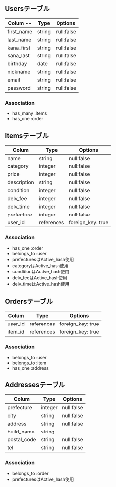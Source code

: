 ## Usersテーブル

| Colum   -- | Type       | Options     |  
| ---------- | ---------- | ----------- |  
| first_name | string     | null:false  |  
| last_name  | string     | null:false  |  
| kana_first | string     | null:false  |  
| kana_last  | string     | null:false  |  
| birthday   | date       | null:false  |  
| nickname   | string     | null:false  |  
| email      | string     | null:false  |  
| password   | string     | null:false  |  
   

### Association
- has_many :items
- has_one :order

## Itemsテーブル

| Colum       | Type       | Options            |
| ----------- | ---------- | ------------------ |
| name        | string     | null:false         |
| category    | integer    | null:false         |
| price       | integer    | null:false         |
| description | string     | null:false         |
| condition   | integer    | null:false         |
| delv_fee    | integer    | null:false         |
| delv_time   | integer    | null:false         |
| prefecture  | integer    | null:false         |
| user_id     | references | foreign_key: true  |

### Association
- has_one :order
- belongs_to :user
- prefecturesはActive_hash使用
- categoryはActive_hash使用
- conditionはActive_hash使用
- delv_feeはActive_hash使用
- delv_timeはActive_hash使用

## Ordersテーブル

| Colum       | Type       | Options            |
| ----------- | ---------- | ------------------ |
| user_id     | references | foreign_key: true  |
| item_id     | references | foreign_key: true  |

### Association
- belongs_to :user
- belongs_to :item
- has_one :address

## Addressesテーブル

| Colum       | Type     | Options     |
| ----------- | -------- | ----------- |
| prefecture  | integer  | null:false  |
| city        | string   | null:false  |
| address     | string   | null:false  |
| build_name  | string   |             |
| postal_code | string   | null:false  |
| tel         | string   | null:false  |

### Association
- belongs_to :order
- prefecturesはActive_hash使用
